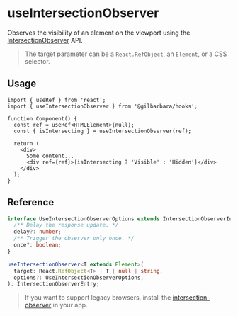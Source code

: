# useIntersectionObserver

Observes the visibility of an element on the viewport using the [IntersectionObserver](https://developer.mozilla.org/en-US/docs/Web/API/Intersection_Observer_API) API.

> The target parameter can be a `React.RefObject`, an `Element`, or a CSS selector.

## Usage

```tsx
import { useRef } from 'react';
import { useIntersectionObserver } from '@gilbarbara/hooks';

function Component() {
  const ref = useRef<HTMLElement>(null);
  const { isIntersecting } = useIntersectionObserver(ref);

  return (
    <div>
      Some content...
      <div ref={ref}>{isIntersecting ? 'Visible' : 'Hidden'}</div>
    </div>
  );
}
```

## Reference

```typescript
interface UseIntersectionObserverOptions extends IntersectionObserverInit {
  /** Delay the response update. */
  delay?: number;
  /** Trigger the observer only once. */
  once?: boolean;
}

useIntersectionObserver<T extends Element>(
  target: React.RefObject<T> | T | null | string,
  options?: UseIntersectionObserverOptions,
): IntersectionObserverEntry;
```

> If you want to support legacy browsers, install the [intersection-observer](https://www.npmjs.com/package/intersection-observer) in your app.
